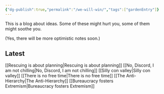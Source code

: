 ```yaml
---
{"dg-publish":true,"permalink":"/we-will-win/","tags":["gardenEntry"]}
---
```



This is a blog about ideas.
Some of these might hurt you, some of them might soothe you.

(Yes, there will be more optimistic notes soon.)

## Latest

[[Rescuing is about planning\|Rescuing is about planning]]
[[No, Discord, I am not chilling\|No, Discord, I am not chilling]]
[[Silly con valley\|Silly con valley]]
[[There is no free time\|There is no free time]]
[[The Anti-Hierarchy\|The Anti-Hierarchy]]
[[Bureaucracy fosters Extremism\|Bureaucracy fosters Extremism]]